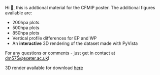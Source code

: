 Hi 👋, this is addtional material for the CFMIP poster. The additional figures available are:
- 200hpa plots
- 500hpa plots
- 850hpa plots
- Vertical profile differences for EP and WP
- An **interactive** 3D rendering of the dataset made with PyVista

For any questions or comments - just get in contact at dm575@exeter.ac.uk!

3D render available for download [here](https://github.com/dannymcculloch/geovista_figures/blob/main/scene-export.html)
